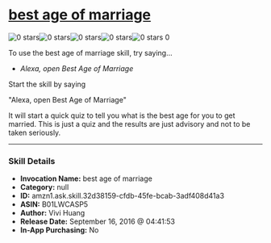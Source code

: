 # [best age of marriage](http://alexa.amazon.com/#skills/amzn1.ask.skill.32d38159-cfdb-45fe-bcab-3adf408d41a3)
![0 stars](../../images/ic_star_border_black_18dp_1x.png)![0 stars](../../images/ic_star_border_black_18dp_1x.png)![0 stars](../../images/ic_star_border_black_18dp_1x.png)![0 stars](../../images/ic_star_border_black_18dp_1x.png)![0 stars](../../images/ic_star_border_black_18dp_1x.png) 0

To use the best age of marriage skill, try saying...

* *Alexa, open Best Age of Marriage*

Start the skill by saying 

"Alexa, open Best Age of Marriage"

It will start a quick quiz to tell you what is the best age for you to get married. This is just a quiz and the results are just advisory and not to be taken seriously.

***

### Skill Details

* **Invocation Name:** best age of marriage
* **Category:** null
* **ID:** amzn1.ask.skill.32d38159-cfdb-45fe-bcab-3adf408d41a3
* **ASIN:** B01LWCASP5
* **Author:** Vivi Huang
* **Release Date:** September 16, 2016 @ 04:41:53
* **In-App Purchasing:** No
